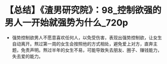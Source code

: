 # 【总结】《渣男研究院》：98_控制欲强的男人一开始就强势为什么_720p

-   强势控制欲男人不愿意喜欢任何人，以免受伤害，表现出强势控制欲，让女生自动离开。熬过第一周的女生会按照他的方式相处，避免爱上对方，直奔主题，免责声明。熬过半年的女生不易，可能导致失去朋友、圈子、赚钱能力，失去爱的能力。